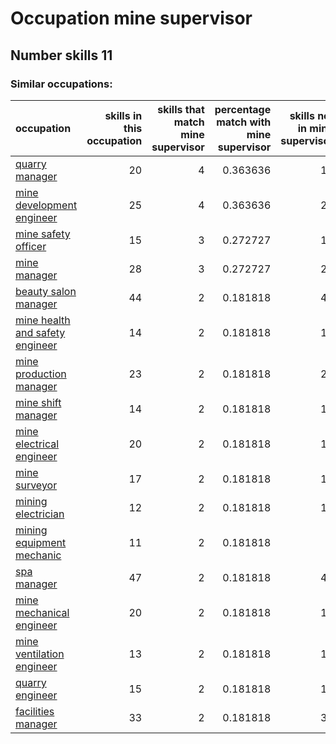 # Occupation mine supervisor
## Number skills 11
### Similar occupations:
| occupation                                                            |   skills in this occupation |   skills that match mine supervisor |   percentage match with mine supervisor |   skills not in mine supervisor |
|:----------------------------------------------------------------------|----------------------------:|------------------------------------:|----------------------------------------:|--------------------------------:|
| [quarry manager](quarry_manager.md)                                   |                          20 |                                   4 |                                0.363636 |                              16 |
| [mine development engineer](mine_development_engineer.md)             |                          25 |                                   4 |                                0.363636 |                              21 |
| [mine safety officer](mine_safety_officer.md)                         |                          15 |                                   3 |                                0.272727 |                              12 |
| [mine manager](mine_manager.md)                                       |                          28 |                                   3 |                                0.272727 |                              25 |
| [beauty salon manager](beauty_salon_manager.md)                       |                          44 |                                   2 |                                0.181818 |                              42 |
| [mine health and safety engineer](mine_health_and_safety_engineer.md) |                          14 |                                   2 |                                0.181818 |                              12 |
| [mine production manager](mine_production_manager.md)                 |                          23 |                                   2 |                                0.181818 |                              21 |
| [mine shift manager](mine_shift_manager.md)                           |                          14 |                                   2 |                                0.181818 |                              12 |
| [mine electrical engineer](mine_electrical_engineer.md)               |                          20 |                                   2 |                                0.181818 |                              18 |
| [mine surveyor](mine_surveyor.md)                                     |                          17 |                                   2 |                                0.181818 |                              15 |
| [mining electrician](mining_electrician.md)                           |                          12 |                                   2 |                                0.181818 |                              10 |
| [mining equipment mechanic](mining_equipment_mechanic.md)             |                          11 |                                   2 |                                0.181818 |                               9 |
| [spa manager](spa_manager.md)                                         |                          47 |                                   2 |                                0.181818 |                              45 |
| [mine mechanical engineer](mine_mechanical_engineer.md)               |                          20 |                                   2 |                                0.181818 |                              18 |
| [mine ventilation engineer](mine_ventilation_engineer.md)             |                          13 |                                   2 |                                0.181818 |                              11 |
| [quarry engineer](quarry_engineer.md)                                 |                          15 |                                   2 |                                0.181818 |                              13 |
| [facilities manager](facilities_manager.md)                           |                          33 |                                   2 |                                0.181818 |                              31 |
